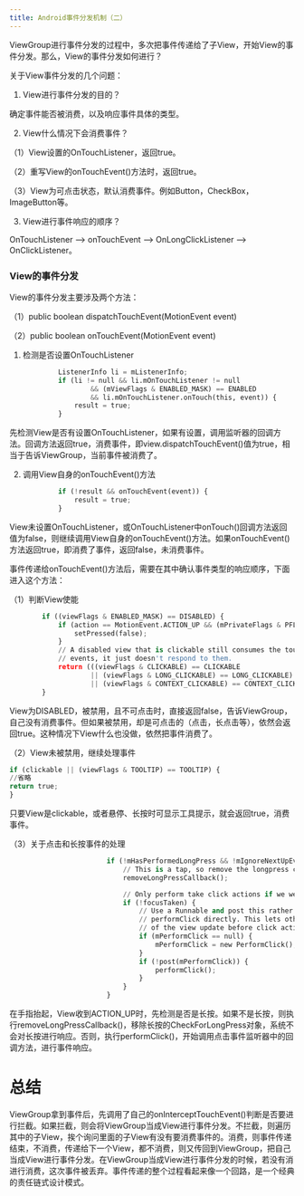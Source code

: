 ```yaml
---
title: Android事件分发机制（二）
---
```


ViewGroup进行事件分发的过程中，多次把事件传递给了子View，开始View的事件分发。那么，View的事件分发如何进行？
<!--more-->
关于View事件分发的几个问题：

1. View进行事件分发的目的？

确定事件能否被消费，以及响应事件具体的类型。

2. View什么情况下会消费事件？

（1）View设置的OnTouchListener，返回true。

（2）重写View的onTouchEvent()方法时，返回true。

（3）View为可点击状态，默认消费事件。例如Button，CheckBox，ImageButton等。

3. View进行事件响应的顺序？

OnTouchListener --> onTouchEvent --> OnLongClickListener --> OnClickListener。

### View的事件分发

View的事件分发主要涉及两个方法：

（1）public boolean dispatchTouchEvent(MotionEvent event)

（2）public boolean onTouchEvent(MotionEvent event)

1. 检测是否设置OnTouchListener
```python
            ListenerInfo li = mListenerInfo;
            if (li != null && li.mOnTouchListener != null
                    && (mViewFlags & ENABLED_MASK) == ENABLED
                    && li.mOnTouchListener.onTouch(this, event)) {
                result = true;
            }
```
先检测View是否有设置OnTouchListener，如果有设置，调用监听器的回调方法。回调方法返回true，消费事件，即view.dispatchTouchEvent()值为true，相当于告诉ViewGroup，当前事件被消费了。

2. 调用View自身的onTouchEvent()方法
```python
            if (!result && onTouchEvent(event)) {
                result = true;
            }
```
View未设置OnTouchListener，或OnTouchListener中onTouch()回调方法返回值为false，则继续调用View自身的onTouchEvent()方法。如果onTouchEvent()方法返回true，即消费了事件，返回false，未消费事件。

事件传递给onTouchEvent()方法后，需要在其中确认事件类型的响应顺序，下面进入这个方法：

（1）判断View使能
```python
        if ((viewFlags & ENABLED_MASK) == DISABLED) {
            if (action == MotionEvent.ACTION_UP && (mPrivateFlags & PFLAG_PRESSED) != 0) {
                setPressed(false);
            }
            // A disabled view that is clickable still consumes the touch
            // events, it just doesn't respond to them.
            return (((viewFlags & CLICKABLE) == CLICKABLE
                    || (viewFlags & LONG_CLICKABLE) == LONG_CLICKABLE)
                    || (viewFlags & CONTEXT_CLICKABLE) == CONTEXT_CLICKABLE);
        }
```
View为DISABLED，被禁用，且不可点击时，直接返回false，告诉ViewGroup，自己没有消费事件。但如果被禁用，却是可点击的（点击，长点击等），依然会返回true。这种情况下View什么也没做，依然把事件消费了。

（2）View未被禁用，继续处理事件
```python
if (clickable || (viewFlags & TOOLTIP) == TOOLTIP) {
//省略
return true;
}
```
只要View是clickable，或者悬停、长按时可显示工具提示，就会返回true，消费事件。

（3）关于点击和长按事件的处理
```python
                        if (!mHasPerformedLongPress && !mIgnoreNextUpEvent) {
                            // This is a tap, so remove the longpress check
                            removeLongPressCallback();

                            // Only perform take click actions if we were in the pressed state
                            if (!focusTaken) {
                                // Use a Runnable and post this rather than calling
                                // performClick directly. This lets other visual state
                                // of the view update before click actions start.
                                if (mPerformClick == null) {
                                    mPerformClick = new PerformClick();
                                }
                                if (!post(mPerformClick)) {
                                    performClick();
                                }
                            }
                        }
```
在手指抬起，View收到ACTION_UP时，先检测是否是长按。如果不是长按，则执行removeLongPressCallback()，移除长按的CheckForLongPress对象，系统不会对长按进行响应。否则，执行performClick()，开始调用点击事件监听器中的回调方法，进行事件响应。

# 总结
ViewGroup拿到事件后，先调用了自己的onInterceptTouchEvent()判断是否要进行拦截。如果拦截，则会将ViewGroup当成View进行事件分发。不拦截，则遍历其中的子View，挨个询问里面的子View有没有要消费事件的。消费，则事件传递结束，不消费，传递给下一个View，都不消费，则又传回到ViewGroup，把自己当成View进行事件分发。在ViewGroup当成View进行事件分发的时候，若没有消进行消费，这次事件被丢弃。事件传递的整个过程看起来像一个回路，是一个经典的责任链式设计模式。

